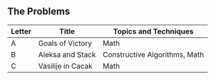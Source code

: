 ## The Problems

|  Letter | Title                     | Topics and Techniques       |
|---------|---------------------------|-----------------------------|
|  A | Goals of Victory        | Math                  |
|  B | Aleksa and Stack         | Constructive Algorithms, Math              |
|  C | Vasilije in Cacak         | Math           |





